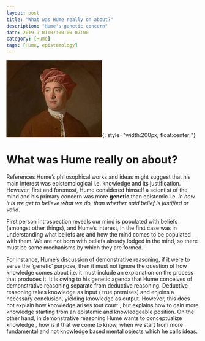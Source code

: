 ```yaml
---
layout: post
title: "What was Hume really on about?"
description: "Hume's genetic concern"
date: 2019-9-01T07:00:00-07:00
category: [Hume]
tags: [Hume, epistemology]
---
```

![Hume image](/images/Hume.jfif){: style="width:200px; float:center;"}
# What was Hume really on about?

References Hume’s philosophical works and ideas might suggest that his main interest was epistemological i.e. knowledge and its justification. However, first and foremost, Hume considered himself a scientist of the mind and his primary concern was more **genetic** than epistemic i.e. *in how it is we get to believe what we do, than whether said belief is justified or valid*.

First person introspection reveals our mind is populated with beliefs (amongst other things), and Hume’s interest, in the first case was in understanding what beliefs are and how the mind comes to be populated with them. We are not born with beliefs already lodged in the mind, so there must be some mechanisms by which they are formed.

For instance, Hume’s discussion of demonstrative reasoning, if it were to serve the ‘genetic’ purpose, then it must not ignore the question of how knowledge comes about i.e. it must include an explanation on the process that produces it. It is owing to his genetic agenda that Hume conceives of demonstrative reasoning separate from deductive reasoning. Deductive reasoning takes knowledge as input ( true premises) and enjoins a necessary conclusion, yielding knowledge as output. However, this does not explain how knowledge arises tout court , but explains how to gain more knowledge starting from an epistemic and knowledgeable position. On the other hand, in demonstrative reasoning Hume wants to conceptualize knowledge , how is it that we come to know, when we start from more fundamental and not knowledge based mental objects which he calls ideas.

